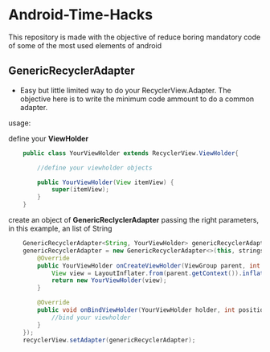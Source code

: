 # Android-Time-Hacks
This repository is made with the objective of reduce boring mandatory code of some of the most used elements of android

## GenericRecyclerAdapter
- Easy but little limited way to do your RecyclerView.Adapter. The objective here is to write the minimum code ammount to do a common adapter.

usage:

define your **ViewHolder**
``` java
    public class YourViewHolder extends RecyclerView.ViewHolder{

        //define your viewholder objects

        public YourViewHolder(View itemView) {
            super(itemView);
        }
    }
```

create an object of **GenericReclyclerAdapter** passing the right parameters, in this example, an list of String
``` java
    GenericRecyclerAdapter<String, YourViewHolder> genericRecyclerAdapter;
    genericRecyclerAdapter = new GenericRecyclerAdapter<>(this, strings, new GenericRecyclerAdapter.GenericRecyclerViewInterface<YourViewHolder>() {
        @Override
        public YourViewHolder onCreateViewHolder(ViewGroup parent, int viewType) {
            View view = LayoutInflater.from(parent.getContext()).inflate(R.layout.your_layout, parent, false);
            return new YourViewHolder(view);
        }

        @Override
        public void onBindViewHolder(YourViewHolder holder, int position) {
            //bind your viewholder
        }
    });
    recyclerView.setAdapter(genericRecyclerAdapter);
```

